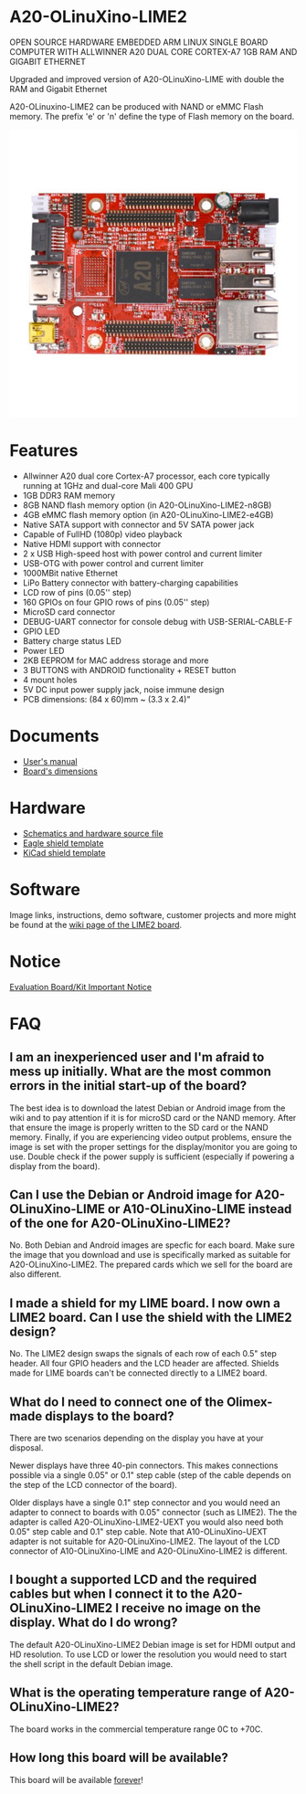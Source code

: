 # A20-OLinuXino-LIME2

OPEN SOURCE HARDWARE EMBEDDED ARM LINUX SINGLE BOARD COMPUTER WITH ALLWINNER A20 DUAL CORE CORTEX-A7 1GB RAM AND GIGABIT ETHERNET

Upgraded and improved version of A20-OLinuXino-LIME with double the RAM and Gigabit Ethernet

A20-OLinuxino-LIME2 can be produced with NAND or eMMC Flash memory.
The prefix 'e' or 'n' define the type of Flash memory on the board.

![A20-OLinuXino-LIME2 Top](doc/images/A20-OLinuXino-LIME2/A20-OLinuXino-LIME2-1.jpg "A20-OLinuXino-LIME2 Top View")

# Features

- Allwinner A20 dual core Cortex-A7 processor, each core typically running at 1GHz and dual-core Mali 400 GPU
- 1GB DDR3 RAM memory
- 8GB NAND flash memory option (in A20-OLinuXino-LIME2-n8GB)
- 4GB eMMC flash memory option (in A20-OLinuXino-LIME2-e4GB)
- Native SATA support with connector and 5V SATA power jack
- Capable of FullHD (1080p) video playback 
- Native HDMI support with connector
- 2 x USB High-speed host with power control and current limiter
- USB-OTG with power control and current limiter
- 1000MBit native Ethernet
- LiPo Battery connector with battery-charging capabilities
- LCD row of pins (0.05'' step)
- 160 GPIOs on four GPIO rows of pins (0.05'' step)
- MicroSD card connector
- DEBUG-UART connector for console debug with USB-SERIAL-CABLE-F
- GPIO LED
- Battery charge status LED
- Power LED
- 2KB EEPROM for MAC address storage and more
- 3 BUTTONS with ANDROID functionality + RESET button
- 4 mount holes
- 5V DC input power supply jack, noise immune design
- PCB dimensions: (84 x 60)mm ~ (3.3 x 2.4)"

# Documents

- [User's manual](doc/manuals/A20-OLinuXino-LIME2-UM.pdf)
- [Board's dimensions](doc/images/dimensions_A20_lime2.png)

# Hardware

- [Schematics and hardware source file](hardware)
- [Eagle shield template](hardware/Rev.AA/shield_template_eagle)
- [KiCad shield template](hardware/Rev.AA/shield_template_kicad)

# Software

Image links, instructions, demo software, customer projects and more might be found at the [wiki page of the LIME2 board](https://www.olimex.com/wiki/A20-OLinuXino-LIME2).

# Notice

[Evaluation Board/Kit Important Notice](https://www.olimex.com/Products/Disclamer/evaluation-board-notice)

# FAQ

## I am an inexperienced user and I'm afraid to mess up initially. What are the most common errors in the initial start-up of the board?

The best idea is to download the latest Debian or Android image from the wiki and to pay attention if it is for microSD card or the NAND memory.
After that ensure the image is properly written to the SD card or the NAND memory.
Finally, if you are experiencing video output problems, ensure the image is set with the proper settings for the display/monitor you are going to use.
Double check if the power supply is sufficient (especially if powering a display from the board).

## Can I use the Debian or Android image for A20-OLinuXino-LIME or A10-OLinuXino-LIME instead of the one for A20-OLinuXino-LIME2?

No.
Both Debian and Android images are specfic for each board.
Make sure the image that you download and use is specifically marked as suitable for A20-OLinuXino-LIME2.
The prepared cards which we sell for the board are also different.

## I made a shield for my LIME board. I now own a LIME2 board. Can I use the shield with the LIME2 design?

No.
The LIME2 design swaps the signals of each row of each 0.5" step header.
All four GPIO headers and the LCD header are affected.
Shields made for LIME boards can't be connected directly to a LIME2 board.

## What do I need to connect one of the Olimex-made displays to the board?

There are two scenarios depending on the display you have at your disposal.

Newer displays have three 40-pin connectors.
This makes connections possible via a single 0.05" or 0.1" step cable (step of the cable depends on the step of the LCD connector of the board).

Older displays have a single 0.1" step connector and you would need an adapter to connect to boards with 0.05" connector (such as LIME2).
The the adapter is called A20-OLinuXino-LIME2-UEXT you would also need both 0.05" step cable and 0.1" step cable.
Note that A10-OLinuXino-UEXT adapter is not suitable for A20-OLinuXino-LIME2.
The layout of the LCD connector of A10-OLinuXino-LIME and A20-OLinuXino-LIME2 is different.

## I bought a supported LCD and the required cables but when I connect it to the A20-OLinuXino-LIME2 I receive no image on the display. What do I do wrong?

The default A20-OLinuXino-LIME2 Debian image is set for HDMI output and HD resolution.
To use LCD or lower the resolution you would need to start the shell script in the default Debian image.

## What is the operating temperature range of A20-OLinuXino-LIME2?

The board works in the commercial temperature range 0C to +70C.

## How long this board will be available?

This board will be available [forever](https://olimex.wordpress.com/2014/11/27/how-long-olinuxino-with-allwinner-socs-will-be-produced-again-now-we-know-the-answer-forever)!